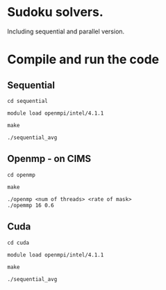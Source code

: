 # Sudoku solvers.

Including sequential and parallel version.

# Compile and run the code

## Sequential

```shell
cd sequential

module load openmpi/intel/4.1.1

make

./sequential_avg
```
## Openmp - on CIMS
```shell
cd openmp

make

./openmp <num of threads> <rate of mask>
./opemmp 16 0.6
```

## Cuda

```shell
cd cuda

module load openmpi/intel/4.1.1

make

./sequential_avg
```
